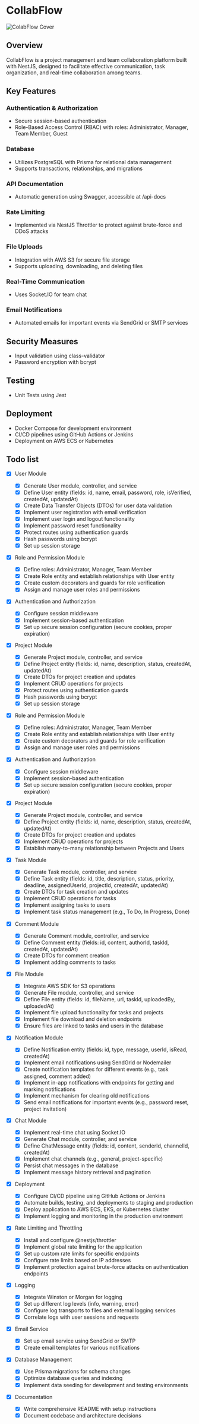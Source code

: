# CollabFlow

![ColabFlow Cover](docs/cover.png)

## Overview

CollabFlow is a project management and team collaboration platform built with NestJS, designed to facilitate effective communication, task organization, and real-time collaboration among teams.

## Key Features

### Authentication & Authorization

- Secure session-based authentication
- Role-Based Access Control (RBAC) with roles: Administrator, Manager, Team Member, Guest

### Database

- Utilizes PostgreSQL with Prisma for relational data management
- Supports transactions, relationships, and migrations

### API Documentation

- Automatic generation using Swagger, accessible at /api-docs

### Rate Limiting

- Implemented via NestJS Throttler to protect against brute-force and DDoS attacks

### File Uploads

- Integration with AWS S3 for secure file storage
- Supports uploading, downloading, and deleting files

### Real-Time Communication

- Uses Socket.IO for team chat

### Email Notifications

- Automated emails for important events via SendGrid or SMTP services

## Security Measures

- Input validation using class-validator
- Password encryption with bcrypt

## Testing

- Unit Tests using Jest

## Deployment

- Docker Compose for development environment
- CI/CD pipelines using GitHub Actions or Jenkins
- Deployment on AWS ECS or Kubernetes

## Todo list

- [x] User Module

  - [x] Generate User module, controller, and service
  - [x] Define User entity (fields: id, name, email, password, role, isVerified, createdAt, updatedAt)
  - [x] Create Data Transfer Objects (DTOs) for user data validation
  - [x] Implement user registration with email verification
  - [x] Implement user login and logout functionality
  - [x] Implement password reset functionality
  - [x] Protect routes using authentication guards
  - [x] Hash passwords using bcrypt
  - [x] Set up session storage

- [x] Role and Permission Module

  - [x] Define roles: Administrator, Manager, Team Member
  - [x] Create Role entity and establish relationships with User entity
  - [x] Create custom decorators and guards for role verification
  - [x] Assign and manage user roles and permissions

- [x] Authentication and Authorization

  - [x] Configure session middleware
  - [x] Implement session-based authentication
  - [x] Set up secure session configuration (secure cookies, proper expiration)

- [x] Project Module

  - [x] Generate Project module, controller, and service
  - [x] Define Project entity (fields: id, name, description, status, createdAt, updatedAt)
  - [x] Create DTOs for project creation and updates
  - [x] Implement CRUD operations for projects
  - [x] Protect routes using authentication guards
  - [x] Hash passwords using bcrypt
  - [x] Set up session storage

- [x] Role and Permission Module

  - [x] Define roles: Administrator, Manager, Team Member
  - [x] Create Role entity and establish relationships with User entity
  - [x] Create custom decorators and guards for role verification
  - [x] Assign and manage user roles and permissions

- [x] Authentication and Authorization

  - [x] Configure session middleware
  - [x] Implement session-based authentication
  - [x] Set up secure session configuration (secure cookies, proper expiration)

- [x] Project Module

  - [x] Generate Project module, controller, and service
  - [x] Define Project entity (fields: id, name, description, status, createdAt, updatedAt)
  - [x] Create DTOs for project creation and updates
  - [x] Implement CRUD operations for projects
  - [x] Establish many-to-many relationship between Projects and Users

- [x] Task Module

  - [x] Generate Task module, controller, and service
  - [x] Define Task entity (fields: id, title, description, status, priority, deadline, assignedUserId, projectId, createdAt, updatedAt)
  - [x] Create DTOs for task creation and updates
  - [x] Implement CRUD operations for tasks
  - [x] Implement assigning tasks to users
  - [x] Implement task status management (e.g., To Do, In Progress, Done)

- [x] Comment Module

  - [x] Generate Comment module, controller, and service
  - [x] Define Comment entity (fields: id, content, authorId, taskId, createdAt, updatedAt)
  - [x] Create DTOs for comment creation
  - [x] Implement adding comments to tasks

- [x] File Module

  - [x] Integrate AWS SDK for S3 operations
  - [x] Generate File module, controller, and service
  - [x] Define File entity (fields: id, fileName, url, taskId, uploadedBy, uploadedAt)
  - [x] Implement file upload functionality for tasks and projects
  - [x] Implement file download and deletion endpoints
  - [x] Ensure files are linked to tasks and users in the database

- [x] Notification Module

  - [x] Define Notification entity (fields: id, type, message, userId, isRead, createdAt)
  - [x] Implement email notifications using SendGrid or Nodemailer
  - [x] Create notification templates for different events (e.g., task assigned, comment added)
  - [x] Implement in-app notifications with endpoints for getting and marking notifications
  - [x] Implement mechanism for clearing old notifications
  - [x] Send email notifications for important events (e.g., password reset, project invitation)

- [x] Chat Module

  - [x] Implement real-time chat using Socket.IO
  - [x] Generate Chat module, controller, and service
  - [x] Define ChatMessage entity (fields: id, content, senderId, channelId, createdAt)
  - [x] Implement chat channels (e.g., general, project-specific)
  - [x] Persist chat messages in the database
  - [x] Implement message history retrieval and pagination

- [x] Deployment

  - [x] Configure CI/CD pipeline using GitHub Actions or Jenkins
  - [x] Automate builds, testing, and deployments to staging and production
  - [x] Deploy application to AWS ECS, EKS, or Kubernetes cluster
  - [x] Implement logging and monitoring in the production environment

- [x] Rate Limiting and Throttling

  - [x] Install and configure @nestjs/throttler
  - [x] Implement global rate limiting for the application
  - [x] Set up custom rate limits for specific endpoints
  - [x] Configure rate limits based on IP addresses
  - [x] Implement protection against brute-force attacks on authentication endpoints

- [x] Logging

  - [x] Integrate Winston or Morgan for logging
  - [x] Set up different log levels (info, warning, error)
  - [x] Configure log transports to files and external logging services
  - [x] Correlate logs with user sessions and requests

- [x] Email Service

  - [x] Set up email service using SendGrid or SMTP
  - [x] Create email templates for various notifications

- [x] Database Management

  - [x] Use Prisma migrations for schema changes
  - [x] Optimize database queries and indexing
  - [x] Implement data seeding for development and testing environments

- [x] Documentation
  - [x] Write comprehensive README with setup instructions
  - [x] Document codebase and architecture decisions
